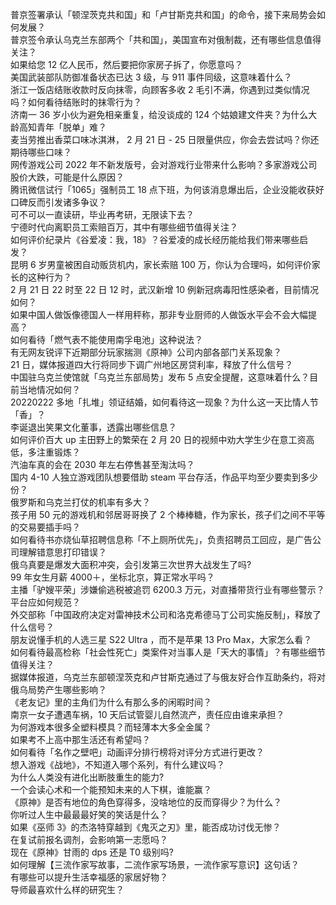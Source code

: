 普京签署承认「顿涅茨克共和国」和「卢甘斯克共和国」的命令，接下来局势会如何发展？  
普京签令承认乌克兰东部两个「共和国」，美国宣布对俄制裁，还有哪些信息值得关注？  
如果给您 12 亿人民币，然后要把你家房子拆了，你愿意吗？  
美国武装部队防御准备状态已达 3 级，与 911 事件同级，这意味着什么？  
浙江一饭店结账收款时反向抹零，向顾客多收 2 毛引不满，你遇到过类似情况吗？如何看待结账时的抹零行为？  
济南一 36 岁小伙为避免相亲重复，给没谈成的 124 个姑娘建文件夹？为什么大龄高知青年「脱单」难？  
麦当劳推出香菜口味冰淇淋， 2 月 21 日 - 25 日限量供应，你会去尝试吗？你还期待哪些口味？  
网传游戏公司 2022 年不新发版号，会对游戏行业带来什么影响？多家游戏公司股价大跌，可能是什么原因？  
腾讯微信试行「1065」强制员工 18 点下班，为何该消息爆出后，企业没能收获好口碑反而引发诸多争议？  
可不可以一直读研，毕业再考研，无限读下去？  
宁德时代向离职员工索赔百万，其中有哪些细节值得关注？  
如何评价纪录片《谷爱凌：我，18》？谷爱凌的成长经历能给我们带来哪些启发？  
昆明 6 岁男童被困自动贩货机内，家长索赔 100 万，你认为合理吗，如何评价家长的这种行为？  
2 月 21 日 22 时至 22 日 12 时，武汉新增 10 例新冠病毒阳性感染者，目前情况如何？  
如果中国人做饭像德国人一样用秤称，那非专业厨师的人做饭水平会不会大幅提高？  
如何看待「燃气表不能使用南孚电池」这种说法？  
有无网友锐评下近期部分玩家揣测《原神》公司内部各部门关系现象？  
21 日，媒体报道四大行将同步下调广州地区房贷利率，释放了什么信号？  
中国驻乌克兰使馆就「乌克兰东部局势」发布 5 点安全提醒，这意味着什么？目前当地情况如何？  
20220222 多地「扎堆」领证结婚，如何看待这一现象？为什么这一天比情人节「香」？  
李诞退出笑果文化董事，透露出哪些信息？  
如何评价百大 up 主田野上的繁荣在 2 月 20 日的视频中劝大学生少在意工资高低，多注重锻炼？  
汽油车真的会在 2030 年左右停售甚至淘汰吗？  
国内 4-10 人独立游戏团队想要借助 steam 平台存活，作品平均至少要卖到多少份？  
俄罗斯和乌克兰打仗的机率有多大？  
孩子用 50 元的游戏机和邻居哥哥换了 2 个棒棒糖，作为家长，孩子们之间不平等的交易要插手吗？  
如何看待书亦烧仙草招聘信息称「不上厕所优先」，负责招聘员工回应，是广告公司理解错意思打印错误？  
俄乌真要是爆发大面积冲突，会引发第三次世界大战发生了吗?  
99 年女生月薪 4000＋，坐标北京，算正常水平吗？  
主播「驴嫂平荣」涉嫌偷逃税被追罚 6200.3 万元，对直播带货行业有哪些警示？平台应如何规范？  
外交部称「中国政府决定对雷神技术公司和洛克希德马丁公司实施反制」，释放了什么信号？  
朋友说懂手机的人选三星 S22 Ultra ，而不是苹果 13 Pro Max，大家怎么看？  
如何看待最高检称「社会性死亡」类案件对当事人是「天大的事情」？有哪些细节值得关注？  
据媒体报道，乌克兰东部顿涅茨克和卢甘斯克通过了与俄友好合作互助条约，将对俄乌局势产生哪些影响？  
《老友记》里的主角们为什么有那么多的闲暇时间？  
南京一女子遭遇车祸，10 天后试管婴儿自然流产，责任应由谁来承担？  
为何游戏本很多全塑料模具？而轻薄本大多全金属？  
如果考不上高中那生活还有希望吗？  
如何看待「名作之壁吧」动画评分排行榜将对评分方式进行更改？  
想入游戏《战地》，不知道入哪个系列，有什么建议吗？  
为什么人类没有进化出断肢重生的能力?  
一个会读心术和一个能预知未来的人下棋，谁能赢？  
《原神》是否有地位的角色穿得多，没啥地位的反而穿得少？为什么？  
你听过人生中最最最好笑的笑话是什么？  
如果《巫师 3》的杰洛特穿越到《鬼灭之刃》里，能否成功讨伐无惨？  
在复试前报名调剂，会影响第一志愿吗？  
现在《原神》甘雨的 dps 还是 T0 级别吗?  
如何理解【三流作家写故事，二流作家写场景，一流作家写意识】这句话？  
有哪些可以提升生活幸福感的家居好物？  
导师最喜欢什么样的研究生？  
